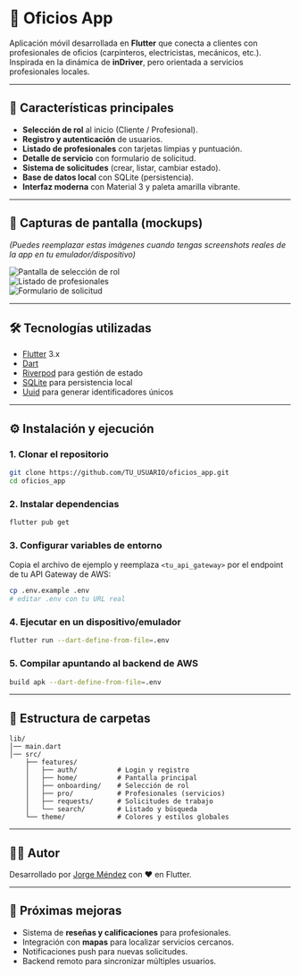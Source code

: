 # 📱 Oficios App

Aplicación móvil desarrollada en **Flutter** que conecta a clientes con profesionales de oficios (carpinteros, electricistas, mecánicos, etc.).  
Inspirada en la dinámica de **inDriver**, pero orientada a servicios profesionales locales.

---

## 🚀 Características principales

- **Selección de rol** al inicio (Cliente / Profesional).
- **Registro y autenticación** de usuarios.
- **Listado de profesionales** con tarjetas limpias y puntuación.
- **Detalle de servicio** con formulario de solicitud.
- **Sistema de solicitudes** (crear, listar, cambiar estado).
- **Base de datos local** con SQLite (persistencia).
- **Interfaz moderna** con Material 3 y paleta amarilla vibrante.

---

## 📸 Capturas de pantalla (mockups)

_(Puedes reemplazar estas imágenes cuando tengas screenshots reales de la app en tu emulador/dispositivo)_

![Pantalla de selección de rol](docs/screenshots/role_selector.png)  
![Listado de profesionales](docs/screenshots/pro_list.png)  
![Formulario de solicitud](docs/screenshots/request_form.png)

---

## 🛠️ Tecnologías utilizadas

- [Flutter](https://flutter.dev) 3.x
- [Dart](https://dart.dev)
- [Riverpod](https://riverpod.dev) para gestión de estado
- [SQLite](https://pub.dev/packages/sqflite) para persistencia local
- [Uuid](https://pub.dev/packages/uuid) para generar identificadores únicos

---

## ⚙️ Instalación y ejecución

### 1. Clonar el repositorio

```bash
git clone https://github.com/TU_USUARIO/oficios_app.git
cd oficios_app
```

### 2. Instalar dependencias

```bash
flutter pub get
```

### 3. Configurar variables de entorno

Copia el archivo de ejemplo y reemplaza `<tu_api_gateway>` por el endpoint de tu
API Gateway de AWS:

```bash
cp .env.example .env
# editar .env con tu URL real
```

### 4. Ejecutar en un dispositivo/emulador

```bash
flutter run --dart-define-from-file=.env
```

### 5. Compilar apuntando al backend de AWS

```bash
build apk --dart-define-from-file=.env
```

---

## 📂 Estructura de carpetas

```
lib/
│── main.dart
│── src/
    ├── features/
    │   ├── auth/          # Login y registro
    │   ├── home/          # Pantalla principal
    │   ├── onboarding/    # Selección de rol
    │   ├── pro/           # Profesionales (servicios)
    │   ├── requests/      # Solicitudes de trabajo
    │   └── search/        # Listado y búsqueda
    └── theme/             # Colores y estilos globales
```

---

## 👨‍💻 Autor

Desarrollado por [Jorge Méndez](https://github.com/jmendezr85) con ❤️ en Flutter.

---

## 📌 Próximas mejoras

- Sistema de **reseñas y calificaciones** para profesionales.
- Integración con **mapas** para localizar servicios cercanos.
- Notificaciones push para nuevas solicitudes.
- Backend remoto para sincronizar múltiples usuarios.
